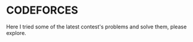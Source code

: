 <h1>CODEFORCES</h1>

<p>Here I tried some of the latest contest's problems and solve them, please explore.</p>
